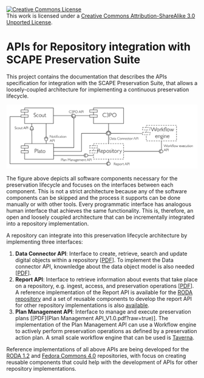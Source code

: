 <a rel="license" href="http://creativecommons.org/licenses/by-sa/3.0/deed.en_US"><img alt="Creative Commons License" style="border-width:0" src="http://i.creativecommons.org/l/by-sa/3.0/88x31.png" /></a><br />This work is licensed under a <a rel="license" href="http://creativecommons.org/licenses/by-sa/3.0/deed.en_US">Creative Commons Attribution-ShareAlike 3.0 Unported License</a>.


# APIs for Repository integration with SCAPE Preservation Suite

This project contains the documentation that describes the APIs specification for integration with the SCAPE Preservation Suite, that allows a loosely-coupled architecture for implementing a continuous preservation lifecycle.

![SCAPE Preservation Suite](doc/images/Implementation.png "SCAPE Preservation Suite")

The figure above depicts all software components necessary for the preservation lifecycle and focuses on the interfaces between each component. This is not a strict architecture because any of the software components can be skipped and the process it supports can be done manually or with other tools. Every programmatic interface has analogous human interface that achieves the same functionality. This is, therefore, an open and loosely coupled architecture that can be incrementally integrated into a repository implementation.

A repository can integrate into this preservation lifecycle architecture by implementing three interfaces:

1. **Data Connector API**: Interface to create, retrieve, search and update digital objects within a repository \[[PDF](Data_Connector-API_V1.1.pdf?raw=true)\]. To implement the Data connector API, knownledge about the data object model is also needed \[[PDF](Digital_Object_Model_V1.0.pdf?raw=true)\].
2. **Report API**: Interface to retrieve information about events that take place on a repository, e.g. ingest, access, and preservation operations \[[PDF](ReportAPI_V1.0.pdf?raw=true)\]. A reference implementation of the Report API is available for the [RODA repository](https://github.com/openplanets/roda/tree/master/roda-core/roda-core-services/src/main/java/eu/scape_project/roda/core/report) and a set of reusable components to develop the report API for other repository implementations is also [available](https://github.com/openplanets/report-api).
3. **Plan Management API**: Interface to manage and execute preservation plans \[[PDF](Plan Management API_V1.0.pdf?raw=true)\]. The implementation of the Plan Management API can use a Workflow engine to actively perform preservation operations as defined by a preservation action plan. A small scale workflow engine that can be used is [Taverna](http://www.taverna.org.uk).

Reference implementations of all above APIs are being developed for the [RODA 1.2](http://www.roda-community.org) and [Fedora Commons 4.0](http://www.fedora-commons.org) repositories, with focus on creating reusable components that could help with the development of APIs for other repository implementations.
